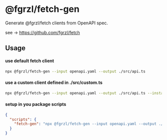 # @fgrzl/fetch-gen

Generate @fgrzl/fetch clients from OpenAPI spec. 

see -> https://github.com/fgrzl/fetch

## Usage

#### use default fetch client

```bash
npx @fgrzl/fetch-gen --input openapi.yaml --output ./src/api.ts
```

#### use a custom client defined in ./src/custom.ts

```bash
npx @fgrzl/fetch-gen --input openapi.yaml --output ./src/api.ts --instance ./src/custom
```

#### setup in you package scripts

```json
{
  "scripts": {
    "fetch-gen": "npx @fgrzl/fetch-gen --input openapi.yaml --output ./src/api.ts",
  }
}
```
